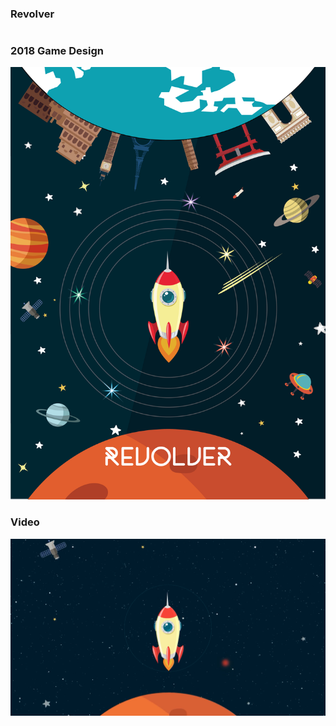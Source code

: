 ### Revolver
# 
### 2018 Game Design

![](Revolver-Poster.jpg)

###  Video

[![Watch the video](Revolver-video.png)](https://www.youtube.com/watch?v=o1EkNVmQWjI&feature=youtu.be)
